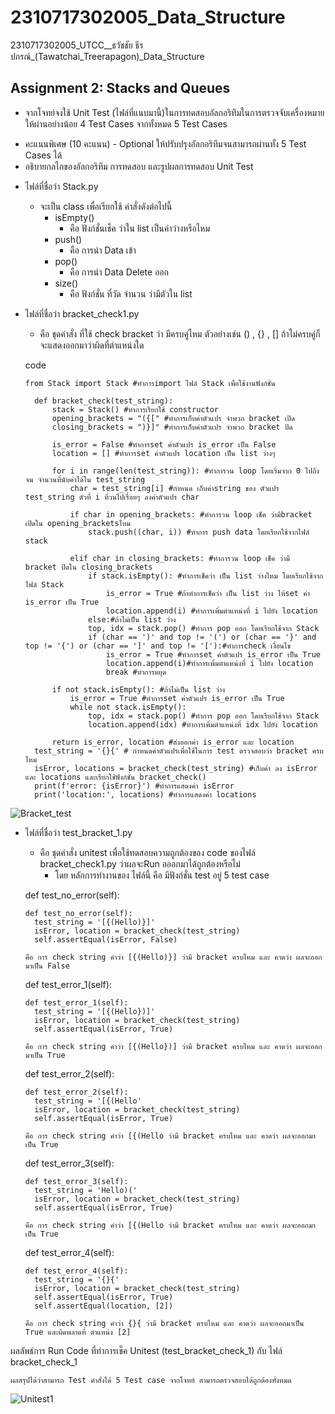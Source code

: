 # 2310717302005_Data_Structure
2310717302005_UTCC__ธวัชชัย ธีรปกรณ์_(Tawatchai_Treerapagon)_Data_Structure
## Assignment 2: Stacks and Queues
- จากโจทย์จงใช้ Unit Test (ไฟล์ที่แนบมานี้)ในการทดสอบอัลกอริทึมในการตรวจจับเครื่องหมายให้ผ่านอย่างน้อย 4 Test Cases จากทั้งหมด 5 Test Cases
* คะแนนพิเศษ (10 คะแนน) - Optional ให้ปรับปรุงอัลกอริทึมจนสามารถผ่านทั้ง 5 Test Cases ได้ 
* อธิบายกลไกของอัลกอริทึม การทดสอบ และรูปผลการทดสอบ Unit Test 
- ไฟล์ที่ชื่อว่า Stack.py
    - จะเป็น class เพื่อเรียกใช้ คำสั่งดังต่อไปนี้
      - isEmpty()
        - คือ ฟังก์ชั่นเช็ค ว่าใน list เป็นค่าว่างหรือไหม
      - push()
        - คือ การนำ Data เข้า 
      - pop()
        - คือ การนำ Data Delete ออก
      - size()
        - คือ ฟังก์ชั่น ที่วัด จำนวน ว่ามีตัวใน list
  
- ไฟล์ที่ชื่อว่า bracket_check1.py
    - คือ ชุดคำสั่ง ที่ใช้ check bracket ว่า มีครบคู่ไหม ตัวอย่างเช่น () , {} , [] ถ้าไม่ครบคู่ก็จะแสดงออกมาว่าผิดที่ตำแหน่งใด

  code
      
      from Stack import Stack #ทำการimport ไฟล์ Stack เพื่อใช้งานฟังก์ชั่น

        def bracket_check(test_string):
            stack = Stack() #ทำการเรียกใช้ constructor 
            opening_brackets = "({[" #ทำการเก็บค่าตัวแปร จำพวก bracket เปิด
            closing_brackets = ")}]" #ทำการเก็บค่าตัวแปร จำพวก bracket ปิด

            is_error = False #ทำการset ค่าตัวแปร is_error เป็น False
            location = [] #ทำการset ค่าตัวแปร location เป็น list ว่างๆ

            for i in range(len(test_string)): #ทำการวน loop โดยเริ่มจาก 0 ไปถึงจน จำนวนที่นับค่าได้ใน test_string
                char = test_string[i] #กำหนด เก็บค่าstring ของ ตัวแปร test_string ตัวที่ i ที่วนไปเรื่อยๆ ลงค่าตัวแปร char 

                if char in opening_brackets: #ทำการวน loop เช็ค ว่ามีbracket เปิดใน opening_bracketsไหม
                    stack.push((char, i)) #ทำการ push data โดยเรียกใช้จากไฟล์ stack

                elif char in closing_brackets: #ทำการวน loop เช็ค ว่ามี bracket ปิดใน closing_brackets
                    if stack.isEmpty(): #ทำการเช็คว่า เป็น list ว่างไหม โดยเรียกใช้จากไฟล์ Stack
                        is_error = True #ถ้าทำการเช็คว่า เป็น list ว่าง ให้set ค่า is_error เป็น True
                        location.append(i) #ทำการเพิ่มตำแหน่งที่ i ไปยัง location
                    else:#ถ้าไม่เป็น list ว่าง
                    top, idx = stack.pop() #ทำการ pop ออก โดยเรียกใช้จาก Stack
                    if (char == ')' and top != '(') or (char == '}' and top != '{') or (char == ']' and top != '['):#ทำการcheck เงื่อนไข
                        is_error = True #ทำการset ค่าตัวแปร is_error เป็น True
                        location.append(i)#ทำการเพิ่มตำแหน่งที่ i ไปยัง location
                        break #ทำการหยุด

            if not stack.isEmpty(): #ถ้าไม่เป็น list ว่าง
                is_error = True #ทำการset ค่าตัวแปร is_error เป็น True
                while not stack.isEmpty():
                    top, idx = stack.pop() #ทำการ pop ออก โดยเรียกใช้จาก Stack
                    location.append(idx) #ทำการเพิ่มตำแหน่งที่ idx ไปยัง location

            return is_error, location #ส่งออกค่า is_error และ location
        test_string = '{}{' # กำหนดค่าตัวแปรเพื่อใช้ในการ test ตรวจสอบว่า bracket ครบไหม
        isError, locations = bracket_check(test_string) #เก็บค่า ลง isError และ locations และเรียกใช้ฟังก์ชั่น bracket_check()
        print(f'error: {isError}') #ทำการแสดงค่า isError
        print('location:', locations) #ทำการแสดงค่า locations

![Bracket_test](https://github.com/DionTawatchai/2310717302005_Data_Structure/assets/150526207/ab4ec3d4-dc04-40af-bd4a-57d0e9d0a59c)

  
- ไฟล์ที่ชื่อว่า test_bracket_1.py
    - คือ ชุดคำสั่ง unitest เพื่อใช้ทดสอบความถูกต้องของ code ของไฟล์ bracket_check1.py ว่าผลจะRun อออกมาได้ถูกต้องหรือไม่
      - โดย หลักการทำงานของ ไฟล์นี้ คือ มีฟังก์ชั่น test อยู่ 5 test case
     
  
  def test_no_error(self):
  
      def test_no_error(self):
        test_string = '[{(Hello)}]'
        isError, location = bracket_check(test_string)
        self.assertEqual(isError, False)

      คือ การ check string คำว่า [{(Hello)}] ว่ามี bracket ครบไหม และ คาดว่า ผลจะออกมาเป็น False

  def test_error_1(self):
  
      def test_error_1(self):
        test_string = '[{(Hello})]'
        isError, location = bracket_check(test_string)
        self.assertEqual(isError, True)
  
      คือ การ check string คำว่า [{(Hello})] ว่ามี bracket ครบไหม และ คาดว่า ผลจะออกมาเป็น True
  
  def test_error_2(self):
  
      def test_error_2(self):
        test_string = '[{(Hello'
        isError, location = bracket_check(test_string)
        self.assertEqual(isError, True)
  
      คือ การ check string คำว่า [{(Hello ว่ามี bracket ครบไหม และ คาดว่า ผลจะออกมาเป็น True

  def test_error_3(self):

      def test_error_3(self):
        test_string = 'Hello)('
        isError, location = bracket_check(test_string)
        self.assertEqual(isError, True)
  
      คือ การ check string คำว่า [{(Hello ว่ามี bracket ครบไหม และ คาดว่า ผลจะออกมาเป็น True
  
  def test_error_4(self):

      def test_error_4(self):
        test_string = '{}{'
        isError, location = bracket_check(test_string)
        self.assertEqual(isError, True)
        self.assertEqual(location, [2])
        
      คือ การ check string คำว่า {}{ ว่ามี bracket ครบไหม และ คาดว่า ผลจะออกมาเป็น True และผิดพลาดที่ ตำแหน่ง [2]

ผลลัพธ์การ Run Code ที่ทำการเช็ค Unitest (test_bracket_check_1) กับ ไฟล์ bracket_check_1 

    ผลสรุปได้ว่าสามารถ Test คำสั่งได้ 5 Test case จากโจทย์ สามารถตรวจสอบได้ถูกต้องทั่งหมด
![Unitest1](https://github.com/DionTawatchai/2310717302005_Data_Structure/assets/150526207/ee892dcb-3539-4697-9b8d-1613ac212639)


